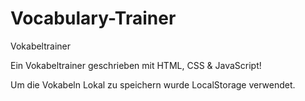 # Vocabulary-Trainer
Vokabeltrainer

Ein Vokabeltrainer geschrieben mit HTML, CSS & JavaScript!

Um die Vokabeln Lokal zu speichern wurde LocalStorage verwendet. 
